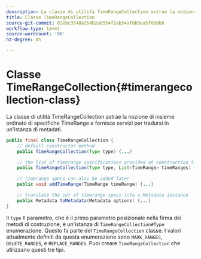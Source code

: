 ```yaml
---
description: La classe di utilità TimeRangeCollection astrae la nozione di insieme ordinato di specifiche TimeRange e fornisce servizi per tradursi in un'istanza di metadati.
title: Classe TimeRangeCollection
source-git-commit: 02ebc3548a254b2a6554f1ab34afbb3ea5f09bb8
workflow-type: tm+mt
source-wordcount: '98'
ht-degree: 0%

---
```


# Classe TimeRangeCollection{#timerangecollection-class}

La classe di utilità TimeRangeCollection astrae la nozione di insieme ordinato di specifiche TimeRange e fornisce servizi per tradursi in un&#39;istanza di metadati.

<!--<a id="section_D87AA7BC628D458DAB12D5247AD34B41"></a>-->

```java
public final class TimeRangeCollection {
    // default constructor method
    public TimeRangeCollection(Type type) {...}

    // the list of timerange specifications provided at construction time 
    public TimeRangeCollection(Type type, List<TimeRange> timeRanges) {...}

    // timerange specs can also be added later
    public void addTimeRange(TimeRange timeRange) {...}

    // translate the set of timerange specs into a Metadata instance 
    public Metadata toMetadata(Metadata options) {...}
}
```

Il `type` Il parametro, che è il primo parametro posizionale nella firma dei metodi di costruzione, è un&#39;istanza di `TimeRangeCollection#Type` enumerazione. Questo fa parte del `TimeRangeCollection` classe. I valori attualmente definiti da questa enumerazione sono `MARK_RANGES`, `DELETE_RANGES`, e `REPLACE_RANGES`. Puoi creare `TimeRangeCollection` che utilizzano questi tre tipi.
